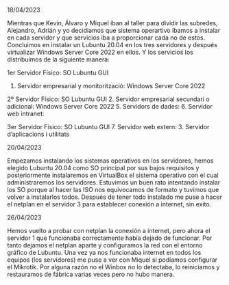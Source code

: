 18/04/2023

Mientras que Kevin, Álvaro y Miquel iban al taller para dividir las subredes, Alejandro, Adrián y yo decidiamos que sistema operartivo ibamos a instalar en cada servidor y que servicios iba a proporcionar cada no de estos. Concluimos en instalar un Lubuntu 20.04 en los tres servidores y después virtualizar Windows Server Core 2022 en ellos. Y los servicios los distribuímos de la siguiente manera: 

1er Servidor Físico: SO Lubuntu GUI
  1. Servidor empresarial y monitorització: Windows Server Core 2022

2º Servidor Físico: SO Lubuntu GUI
  2. Servidor empresarial secundari o adicional: Windows Server Core 2022
  5. Servidors de dades: 
  6. Servidor web intranet: 

3er Servidor Físico: SO Lubuntu GUI 
  7. Servidor web extern: 
  3. Servidor d’aplicacions i utilitats


20/04/2023

Empezamos instalando los sistemas operativos en los servidores, hemos elegido Lubuntu 20.04 como SO principal por sus bajos requisitos y posteriormente instalaremos en VirtualBox el sistema operativo con el cual administraremos los servidores. Estuvimos un buen rato intentando instalar los SO porque al hacer las ISO nos equivocamos de formato y tuvimos que volver a instalarlos todos. Después de tener todo instalado me puse a hacer el netplan en el servidor 3 para establecer conexión a internet, sin exito.


26/04/2023

Hemos vuelto a probar con netplan la conexión a internet, pero ahora el servidor 1 que funcionaba correctamente había dejado de funcionar. Por tanto dejamos el netplan aparte y configuramos la red con el entorno gráfico de Lubuntu. Una vez ya nos funcionaba internet en todos los equipos (los servidores) me puse a ver con Miquel si podíamos configurar el Mikrotik. Por alguna razón no el Winbox no lo detectaba, lo reiniciamos y restauramos de fábrica varias veces pero no hubo manera.
